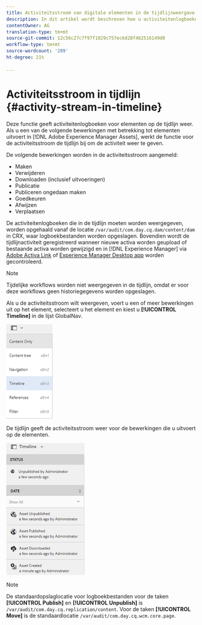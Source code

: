 ```yaml
---
title: Activiteitsstroom van digitale elementen in de tijdlijnweergave
description: In dit artikel wordt beschreven hoe u activiteitenlogboeken voor elementen op de tijdlijn kunt weergeven.
contentOwner: AG
translation-type: tm+mt
source-git-commit: 12c56c27c7f97f1029c757ec6d28f482516149d0
workflow-type: tm+mt
source-wordcount: '209'
ht-degree: 21%

---
```



# Activiteitsstroom in tijdlijn {#activity-stream-in-timeline}

Deze functie geeft activiteitenlogboeken voor elementen op de tijdlijn weer. Als u een van de volgende bewerkingen met betrekking tot elementen uitvoert in [!DNL Adobe Experience Manager Assets], werkt de functie voor de activiteitsstroom de tijdlijn bij om de activiteit weer te geven.

De volgende bewerkingen worden in de activiteitsstroom aangemeld:

* Maken
* Verwijderen
* Downloaden (inclusief uitvoeringen)
* Publicatie
* Publiceren ongedaan maken
* Goedkeuren
* Afwijzen
* Verplaatsen

De activiteitenlogboeken die in de tijdlijn moeten worden weergegeven, worden opgehaald vanaf de locatie `/var/audit/com.day.cq.dam/content/dam` in CRX, waar logboekbestanden worden opgeslagen. Bovendien wordt de tijdlijnactiviteit geregistreerd wanneer nieuwe activa worden geupload of bestaande activa worden gewijzigd en in [!DNL Experience Manager] via [Adobe Activa Link](https://helpx.adobe.com/nl/enterprise/using/manage-assets-using-adobe-asset-link.html) of [Experience Manager Desktop app](https://experienceleague.adobe.com/docs/experience-manager-desktop-app/using/release-notes.html) worden gecontroleerd.

>[!NOTE]
>
>Tijdelijke workflows worden niet weergegeven in de tijdlijn, omdat er voor deze workflows geen historiegegevens worden opgeslagen.

Als u de activiteitsstroom wilt weergeven, voert u een of meer bewerkingen uit op het element, selecteert u het element en kiest u **[!UICONTROL Timeline]** in de lijst GlobalNav.

![timeline-2](assets/timeline-2.png)

De tijdlijn geeft de activiteitsstroom weer voor de bewerkingen die u uitvoert op de elementen.

![activity_stream](assets/activity_stream.png)

>[!NOTE]
>
>De standaardopslaglocatie voor logboekbestanden voor de taken **[!UICONTROL Publish]** en **[!UICONTROL Unpublish]** is `/var/audit/com.day.cq.replication/content`. Voor de taken **[!UICONTROL Move]** is de standaardlocatie `/var/audit/com.day.cq.wcm.core.page`.

